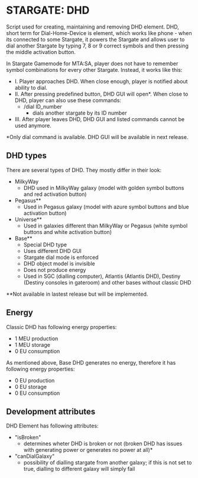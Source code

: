 # STARGATE: DHD

Script used for creating, maintaining and removing DHD element. DHD, short term for Dial-Home-Device is element, which works like phone - when its connected to some Stargate, it powers the Stargate and allows user to dial another Stargate by typing 7, 8 or 9 correct symbols and then pressing the middle activation button.

In Stargate Gamemode for MTA:SA, player does not have to remember symbol combinations for every other Stargate. Instead, it works like this:
- I.    Player approaches DHD. When close enough, player is notified about ability to dial.
- II.   After pressing predefined button, DHD GUI will open*. When close to DHD, player can also use these commands:
    - /dial     ID_number
        - dials another stargate by its ID number
- III.  After player leaves DHD, DHD GUI and listed commands cannot be used anymore.

*Only dial command is available. DHD GUI will be available in next release.

## DHD types

There are several types of DHD. They mostly differ in their look:
- MilkyWay
    - DHD used in MilkyWay galaxy (model with golden symbol buttons and red activation button)
- Pegasus**
    - Used in Pegasus galaxy (model with azure symbol buttons and blue activation button)
- Universe**
    - Used in galaxies different than MilkyWay or Pegasus (white symbol buttons and white activation button)
- Base**
    - Special DHD type
    - Uses different DHD GUI
    - Stargate dial mode is enforced
    - DHD object model is invisible
    - Does not produce energy
    - Used in SGC (dialling computer), Atlantis (Atlantis DHD), Destiny (Destiny consoles in gateroom) and other bases without classic DHD 

**Not available in lastest release but will be implemented.

## Energy

Classic DHD has following energy properties:
- 1 MEU production
- 1 MEU storage
- 0 EU consumption

As mentioned above, Base DHD generates no energy, therefore it has following energy properties:
- 0 EU production
- 0 EU storage
- 0 EU consumption

## Development attributes

DHD Element has following attributes:
- "isBroken"
    - determines wheter DHD is broken or not (broken DHD has issues with generating power or generates no power at all)*
- "canDialGalaxy"
    - possibility of dialling stargate from another galaxy; if this is not set to true, dialling to different galaxy will simply fail